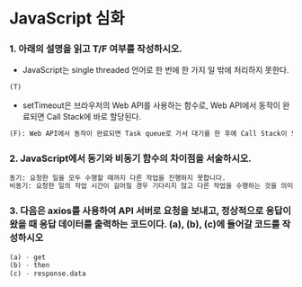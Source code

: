 # JavaScript 심화

### 1. 아래의 설명을 읽고 T/F 여부를 작성하시오.

- JavaScript는 single threaded 언어로 한 번에 한 가지 일 밖에 처리하지 못한다. 

```python
(T)
```

- setTimeout은 브라우저의 Web API를 사용하는 함수로, Web API에서 동작이 완료되면 Call Stack에 바로 할당된다.

```python
(F): Web API에서 동작이 완료되면 Task queue로 가서 대기를 한 후에 Call Stack이 모두 완료되면 그 후에 할당된다.
```



### 2. JavaScript에서 동기와 비동기 함수의 차이점을 서술하시오.

```python
동기: 요청한 일을 모두 수행할 때까지 다른 작업을 진행하지 못합니다.
비동기: 요청한 일의 작업 시간이 길어질 경우 기다리지 않고 다른 작업을 수행하는 것을 의미합니다. 미리 완료된 결과부터 보여주는 것을 일컫습니다.
```



### 3. 다음은 axios를 사용하여 API 서버로 요청을 보내고, 정상적으로 응답이 왔을 때 응답 데이터를 출력하는 코드이다. (a), (b), (c)에 들어갈 코드를 작성하시오

```python
(a) - get
(b) - then
(c) - response.data
```

